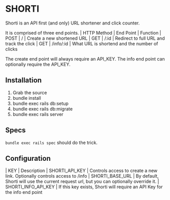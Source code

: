 # SHORTI

Shorti is an API first (and only) URL shortener and click counter. 

It is comprised of three end points.
| HTTP Method | End Point | Function 
| POST | / | Create a new shortened URL
| GET | /:id | Redirect to full URL and track the click
| GET | /info/:id | What URL is shortend and the number of clicks

The create end point will always require an API_KEY. The info end point can optionally require the API_KEY. 

## Installation 

1. Grab the source
1. bundle install
1. bundle exec rails db:setup 
1. bundle exec rails db:migrate 
1. bundle exec rails server 

## Specs 

`bundle exec rails spec` should do the trick.

## Configuration

| KEY | Description
| SHORTI_API_KEY | Controls access to create a new link. Optionally controls access to /info 
| SHORTI_BASE_URL | By default, Shorti will use the current request url, but you can optionally override it. 
| SHORTI_INFO_API_KEY | If this key exists, Shorti will require an API Key for the info end point

